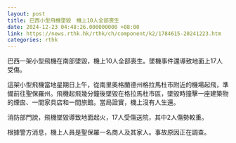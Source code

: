 ```yaml
---
layout: post
title: 巴西小型飛機墜毀　機上10人全部喪生
date: 2024-12-23 04:48:26.000000000 +08:00
link: https://news.rthk.hk/rthk/ch/component/k2/1784615-20241223.htm
categories: rthk
---
```


巴西一架小型飛機在南部墜毀，機上10人全部喪生。墜機事件還導致地面上17人受傷。

這架小型飛機當地星期日上午，從南里奧格蘭德州格拉馬杜市附近的機場起飛，準備前往聖保羅州。飛機起飛幾分鐘後墜毀在格拉馬杜市區，墜毀時撞擊一座建築物的煙囪、一間家具店和一間旅館。當局證實，機上沒有人生還。

消防部門說，飛機墜毀導致地面起火，17人受傷送院，其中2人傷勢較重。

根據警方消息，機上人員是聖保羅一名商人及其家人。事故原因正在調查。
